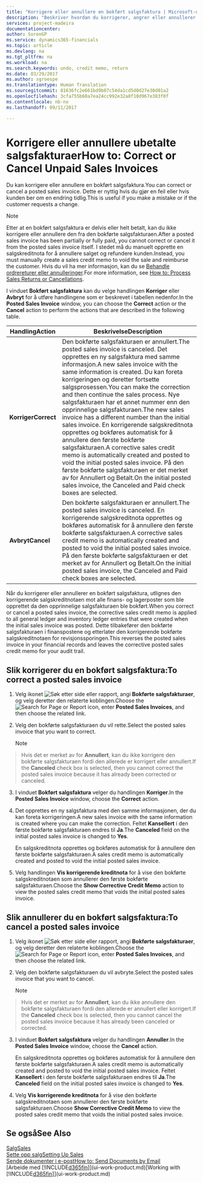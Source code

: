 ```yaml
---
title: "Korrigere eller annullere en bokført salgsfaktura | Microsoft-dokumentasjon"
description: "Beskriver hvordan du korrigerer, angrer eller annullerer en bokført salgsfaktura og utligner en salgskreditnota."
services: project-madeira
documentationcenter: 
author: SorenGP
ms.service: dynamics365-financials
ms.topic: article
ms.devlang: na
ms.tgt_pltfrm: na
ms.workload: na
ms.search.keywords: undo, credit memo, return
ms.date: 03/29/2017
ms.author: sgroespe
ms.translationtype: Human Translation
ms.sourcegitcommit: 81636fc2e661bd9b07c54da1cd5d0d27e30d01a2
ms.openlocfilehash: 3cfa755b60a7ea24cc992e32a8f10d967e383f0f
ms.contentlocale: nb-no
ms.lasthandoff: 09/11/2017

---
```

# <a name="how-to-correct-or-cancel-unpaid-sales-invoices"></a><span data-ttu-id="b74a5-103">Korrigere eller annullere ubetalte salgsfakturaer</span><span class="sxs-lookup"><span data-stu-id="b74a5-103">How to: Correct or Cancel Unpaid Sales Invoices</span></span>
<span data-ttu-id="b74a5-104">Du kan korrigere eller annullere en bokført salgsfaktura.</span><span class="sxs-lookup"><span data-stu-id="b74a5-104">You can correct or cancel a posted sales invoice.</span></span> <span data-ttu-id="b74a5-105">Dette er nyttig hvis du gjør en feil eller hvis kunden ber om en endring tidlig.</span><span class="sxs-lookup"><span data-stu-id="b74a5-105">This is useful if you make a mistake or if the customer requests a change.</span></span>

> [!NOTE]  
>   <span data-ttu-id="b74a5-106">Etter at en bokført salgsfaktura er delvis eller helt betalt, kan du ikke korrigere eller annullere den fra den bokførte salgsfakturaen.</span><span class="sxs-lookup"><span data-stu-id="b74a5-106">After a posted sales invoice has been partially or fully paid, you cannot correct or cancel it from the posted sales invoice itself.</span></span> <span data-ttu-id="b74a5-107">I stedet må du manuelt opprette en salgskreditnota for å annullere salget og refundere kunden.</span><span class="sxs-lookup"><span data-stu-id="b74a5-107">Instead, you must manually create a sales credit memo to void the sale and reimburse the customer.</span></span> <span data-ttu-id="b74a5-108">Hvis du vil ha mer informasjon, kan du se [Behandle ordrereturer eller annulleringer](sales-how-process-sales-returns-cancellations.md).</span><span class="sxs-lookup"><span data-stu-id="b74a5-108">For more information, see [How to: Process Sales Returns or Cancellations](sales-how-process-sales-returns-cancellations.md).</span></span>

<span data-ttu-id="b74a5-109">I vinduet **Bokført salgsfaktura** kan du velge handlingen **Korriger** eller **Avbryt** for å utføre handlingene som er beskrevet i tabellen nedenfor.</span><span class="sxs-lookup"><span data-stu-id="b74a5-109">In the **Posted Sales Invoice** window, you can choose the **Correct** action or the **Cancel** action to perform the actions that are described in the following table.</span></span>

| <span data-ttu-id="b74a5-110">Handling</span><span class="sxs-lookup"><span data-stu-id="b74a5-110">Action</span></span> | <span data-ttu-id="b74a5-111">Beskrivelse</span><span class="sxs-lookup"><span data-stu-id="b74a5-111">Description</span></span> |
| --- | --- |
| <span data-ttu-id="b74a5-112">**Korriger**</span><span class="sxs-lookup"><span data-stu-id="b74a5-112">**Correct**</span></span> |<span data-ttu-id="b74a5-113">Den bokførte salgsfakturaen er annullert.</span><span class="sxs-lookup"><span data-stu-id="b74a5-113">The posted sales invoice is canceled.</span></span> <span data-ttu-id="b74a5-114">Det opprettes en ny salgsfaktura med samme informasjon.</span><span class="sxs-lookup"><span data-stu-id="b74a5-114">A new sales invoice with the same information is created.</span></span> <span data-ttu-id="b74a5-115">Du kan foreta korrigeringen og deretter fortsette salgsprosessen.</span><span class="sxs-lookup"><span data-stu-id="b74a5-115">You can make the correction and then continue the sales process.</span></span> <span data-ttu-id="b74a5-116">Nye salgsfakturaen har et annet nummer enn den opprinnelige salgsfakturaen.</span><span class="sxs-lookup"><span data-stu-id="b74a5-116">The new sales invoice has a different number than the initial sales invoice.</span></span> <span data-ttu-id="b74a5-117">En korrigerende salgskreditnota opprettes og bokføres automatisk for å annullere den første bokførte salgsfakturaen.</span><span class="sxs-lookup"><span data-stu-id="b74a5-117">A corrective sales credit memo is automatically created and posted to void the initial posted sales invoice.</span></span> <span data-ttu-id="b74a5-118">På den første bokførte salgsfakturaen er det merket av for Annullert og Betalt.</span><span class="sxs-lookup"><span data-stu-id="b74a5-118">On the initial posted sales invoice, the Canceled and Paid check boxes are selected.</span></span> |
| <span data-ttu-id="b74a5-119">**Avbryt**</span><span class="sxs-lookup"><span data-stu-id="b74a5-119">**Cancel**</span></span> |<span data-ttu-id="b74a5-120">Den bokførte salgsfakturaen er annullert.</span><span class="sxs-lookup"><span data-stu-id="b74a5-120">The posted sales invoice is canceled.</span></span> <span data-ttu-id="b74a5-121">En korrigerende salgskreditnota opprettes og bokføres automatisk for å annullere den første bokførte salgsfakturaen.</span><span class="sxs-lookup"><span data-stu-id="b74a5-121">A corrective sales credit memo is automatically created and posted to void the initial posted sales invoice.</span></span> <span data-ttu-id="b74a5-122">På den første bokførte salgsfakturaen er det merket av for Annullert og Betalt.</span><span class="sxs-lookup"><span data-stu-id="b74a5-122">On the initial posted sales invoice, the Canceled and Paid check boxes are selected.</span></span> |

<span data-ttu-id="b74a5-123">Når du korrigerer eller annullerer en bokført salgsfaktura, utlignes den korrigerende salgskreditnotaen mot alle finans- og lagerposter som ble opprettet da den opprinnelige salgsfakturaen ble bokført.</span><span class="sxs-lookup"><span data-stu-id="b74a5-123">When you correct or cancel a posted sales invoice, the corrective sales credit memo is applied to all general ledger and inventory ledger entries that were created when the initial sales invoice was posted.</span></span> <span data-ttu-id="b74a5-124">Dette tilbakefører den bokførte salgsfakturaen i finanspostene og etterlater den korrigerende bokførte salgskreditnotaen for revisjonssporingen.</span><span class="sxs-lookup"><span data-stu-id="b74a5-124">This reverses the posted sales invoice in your financial records and leaves the corrective posted sales credit memo for your audit trail.</span></span>

## <a name="to-correct-a-posted-sales-invoice"></a><span data-ttu-id="b74a5-125">Slik korrigerer du en bokført salgsfaktura:</span><span class="sxs-lookup"><span data-stu-id="b74a5-125">To correct a posted sales invoice</span></span>
1. <span data-ttu-id="b74a5-126">Velg ikonet ![Søk etter side eller rapport](media/ui-search/search_small.png "Ikonet Søk etter side eller rapport"), angi **Bokførte salgsfakturaer**, og velg deretter den relaterte koblingen.</span><span class="sxs-lookup"><span data-stu-id="b74a5-126">Choose the ![Search for Page or Report](media/ui-search/search_small.png "Search for Page or Report icon") icon, enter **Posted Sales Invoices**, and then choose the related link.</span></span>  
2. <span data-ttu-id="b74a5-127">Velg den bokførte salgsfakturaen du vil rette.</span><span class="sxs-lookup"><span data-stu-id="b74a5-127">Select the posted sales invoice that you want to correct.</span></span>

    > [!NOTE]  
>   <span data-ttu-id="b74a5-128">Hvis det er merket av for **Annullert**, kan du ikke korrigere den bokførte salgsfakturaen fordi den allerede er korrigert eller annullert.</span><span class="sxs-lookup"><span data-stu-id="b74a5-128">If the **Canceled** check box is selected, then you cannot correct the posted sales invoice because it has already been corrected or canceled.</span></span>
3. <span data-ttu-id="b74a5-129">I vinduet **Bokført salgsfaktura** velger du handlingen **Korriger**.</span><span class="sxs-lookup"><span data-stu-id="b74a5-129">In the **Posted Sales Invoice** window, choose the **Correct** action.</span></span>  
4. <span data-ttu-id="b74a5-130">Det opprettes en ny salgsfaktura med den samme informasjonen, der du kan foreta korrigeringen.</span><span class="sxs-lookup"><span data-stu-id="b74a5-130">A new sales invoice with the same information is created where you can make the correction.</span></span> <span data-ttu-id="b74a5-131">Feltet **Kansellert** i den første bokførte salgsfakturaen endres til **Ja**.</span><span class="sxs-lookup"><span data-stu-id="b74a5-131">The **Canceled** field on the initial posted sales invoice is changed to **Yes**.</span></span>

    <span data-ttu-id="b74a5-132">En salgskreditnota opprettes og bokføres automatisk for å annullere den første bokførte salgsfakturaen.</span><span class="sxs-lookup"><span data-stu-id="b74a5-132">A sales credit memo is automatically created and posted to void the initial posted sales invoice.</span></span>
5. <span data-ttu-id="b74a5-133">Velg handlingen **Vis korrigerende kreditnota** for å vise den bokførte salgskreditnotaen som annullerer den første bokførte salgsfakturaen.</span><span class="sxs-lookup"><span data-stu-id="b74a5-133">Choose the **Show Corrective Credit Memo** action to view the posted sales credit memo that voids the initial posted sales invoice.</span></span>

## <a name="to-cancel-a-posted-sales-invoice"></a><span data-ttu-id="b74a5-134">Slik annullerer du en bokført salgsfaktura:</span><span class="sxs-lookup"><span data-stu-id="b74a5-134">To cancel a posted sales invoice</span></span>
1. <span data-ttu-id="b74a5-135">Velg ikonet ![Søk etter side eller rapport](media/ui-search/search_small.png "Ikonet Søk etter side eller rapport"), angi **Bokførte salgsfakturaer**, og velg deretter den relaterte koblingen.</span><span class="sxs-lookup"><span data-stu-id="b74a5-135">Choose the ![Search for Page or Report](media/ui-search/search_small.png "Search for Page or Report icon") icon, enter **Posted Sales Invoices**, and then choose the related link.</span></span>  
2. <span data-ttu-id="b74a5-136">Velg den bokførte salgsfakturaen du vil avbryte.</span><span class="sxs-lookup"><span data-stu-id="b74a5-136">Select the posted sales invoice that you want to cancel.</span></span>

    > [!NOTE]  
>   <span data-ttu-id="b74a5-137">Hvis det er merket av for **Annullert**, kan du ikke annullere den bokførte salgsfakturaen fordi den allerede er annullert eller korrigert.</span><span class="sxs-lookup"><span data-stu-id="b74a5-137">If the **Canceled** check box is selected, then you cannot cancel the posted sales invoice because it has already been canceled or corrected.</span></span>
3. <span data-ttu-id="b74a5-138">I vinduet **Bokført salgsfaktura** velger du handlingen **Annuller**.</span><span class="sxs-lookup"><span data-stu-id="b74a5-138">In the **Posted Sales Invoice** window, choose the **Cancel** action.</span></span>

    <span data-ttu-id="b74a5-139">En salgskreditnota opprettes og bokføres automatisk for å annullere den første bokførte salgsfakturaen.</span><span class="sxs-lookup"><span data-stu-id="b74a5-139">A sales credit memo is automatically created and posted to void the initial posted sales invoice.</span></span> <span data-ttu-id="b74a5-140">Feltet **Kansellert** i den første bokførte salgsfakturaen endres til **Ja**.</span><span class="sxs-lookup"><span data-stu-id="b74a5-140">The **Canceled** field on the initial posted sales invoice is changed to **Yes**.</span></span>
4. <span data-ttu-id="b74a5-141">Velg **Vis korrigerende kreditnota** for å vise den bokførte salgskreditnotaen som annullerer den første bokførte salgsfakturaen.</span><span class="sxs-lookup"><span data-stu-id="b74a5-141">Choose **Show Corrective Credit Memo** to view the posted sales credit memo that voids the initial posted sales invoice.</span></span>

## <a name="see-also"></a><span data-ttu-id="b74a5-142">Se også</span><span class="sxs-lookup"><span data-stu-id="b74a5-142">See Also</span></span>
[<span data-ttu-id="b74a5-143">Salg</span><span class="sxs-lookup"><span data-stu-id="b74a5-143">Sales</span></span>](sales-manage-sales.md)  
[<span data-ttu-id="b74a5-144">Sette opp salg</span><span class="sxs-lookup"><span data-stu-id="b74a5-144">Setting Up Sales</span></span>](sales-setup-sales.md)  
[<span data-ttu-id="b74a5-145">Sende dokumenter i e-post</span><span class="sxs-lookup"><span data-stu-id="b74a5-145">How to: Send Documents by Email</span></span>](ui-how-send-documents-email.md)  
<span data-ttu-id="b74a5-146">[Arbeide med [!INCLUDE[d365fin](includes/d365fin_md.md)]](ui-work-product.md)</span><span class="sxs-lookup"><span data-stu-id="b74a5-146">[Working with [!INCLUDE[d365fin](includes/d365fin_md.md)]](ui-work-product.md)</span></span>

